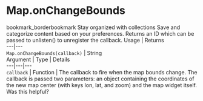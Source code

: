  
#  Map.onChangeBounds
bookmark_borderbookmark Stay organized with collections  Save and categorize content based on your preferences.
Returns an ID which can be passed to unlisten() to unregister the callback.
Usage | Returns  
---|---  
`Map.onChangeBounds(callback)` | String  
Argument | Type | Details  
---|---|---  
`callback` | Function | The callback to fire when the map bounds change. The callback is passed two parameters: an object containing the coordinates of the new map center (with keys lon, lat, and zoom) and the map widget itself.  
Was this helpful?
